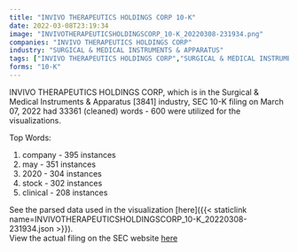 ```yaml
---
title: "INVIVO THERAPEUTICS HOLDINGS CORP 10-K"
date: 2022-03-08T23:19:34
image: "INVIVOTHERAPEUTICSHOLDINGSCORP_10-K_20220308-231934.png"
companies: "INVIVO THERAPEUTICS HOLDINGS CORP"
industry: "SURGICAL & MEDICAL INSTRUMENTS & APPARATUS"
tags: ["INVIVO THERAPEUTICS HOLDINGS CORP","SURGICAL & MEDICAL INSTRUMENTS & APPARATUS","03-07-2022","10-K"]
forms: "10-K"
---
```

INVIVO THERAPEUTICS HOLDINGS CORP, which is in the Surgical & Medical Instruments & Apparatus [3841] industry, SEC 10-K filing on March 07, 2022 had 33361 (cleaned) words - 600 were utilized for the visualizations.

Top Words:
1. company - 395 instances
2. may - 351 instances
3. 2020 - 304 instances
4. stock - 302 instances
5. clinical - 208 instances


See the parsed data used in the visualization [here]({{< staticlink name=INVIVOTHERAPEUTICSHOLDINGSCORP_10-K_20220308-231934.json >}}).  
View the actual filing on the SEC website [here](https://www.sec.gov/Archives/edgar/data/1292519/0001558370-22-002957.txt)